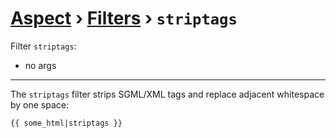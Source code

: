 [Aspect](./../../readme.md) › [Filters](./../filters.md) › `striptags`
==================

<!-- {% raw %} -->

Filter `striptags`:
* no args

---

The `striptags` filter strips SGML/XML tags and replace adjacent whitespace by one space:

```twig
{{ some_html|striptags }}
```

<!-- {% endraw %} -->